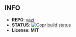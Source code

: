 ## INFO

- **REPO**: [yazi](https://github.com/sxyazi/yazi)
- **STATUS**: [![Copr build status](https://copr.fedorainfracloud.org/coprs/clarlok/tools/package/yazi/status_image/last_build.png)](https://copr.fedorainfracloud.org/coprs/clarlok/tools/package/yazi/)
- **License**: **MIT**
